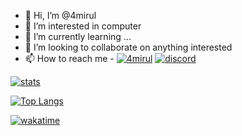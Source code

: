 - 👋 Hi, I’m @4mirul
- 👀 I’m interested in computer
- 🌱 I’m currently learning ...
- 💞️ I’m looking to collaborate on anything interested
- 📫 How to reach me - [![4mirul](https://img.shields.io/uptimerobot/status/m793875570-17e82da12b62973668e3f558?label=4mirul.com&logo=github)](https://www.4mirul.com)
[![discord](https://img.shields.io/discord/236477623239311360?color=7289DA&logo=discord&logoColor=white&flat)](https://discord.gg/YQHBp2Q7XP)
<!---
4mirul/4mirul is a ✨ special ✨ repository because its `README.md` (this file) appears on your GitHub profile.
You can click the Preview link to take a look at your changes.
--->

[![stats](https://github-readme-stats.vercel.app/api?username=4mirul&show_icons=true&include_all_commits=true&title_color=fff&icon_color=bc7af5&text_color=9f9f9f&bg_color=151515&border_color=00000000)](https://github.com/anuraghazra/github-readme-stats)

[![Top Langs](https://github-readme-stats.vercel.app/api/top-langs/?username=4mirul&langs_count=10&layout=compact&title_color=fff&icon_color=bc7af5&text_color=9f9f9f&bg_color=151515&border_color=00000000&exclude_repo=github-readme-stats)](https://github.com/anuraghazra/github-readme-stats)

[![wakatime](https://github-readme-stats.vercel.app/api/wakatime?username=4mirul&layout=compact&title_color=fff&icon_color=bc7af5&text_color=9f9f9f&bg_color=151515&border_color=00000000)](https://wakatime.com/@4mirul)

<!-- https://github.com/anuraghazra/github-readme-stats -->
